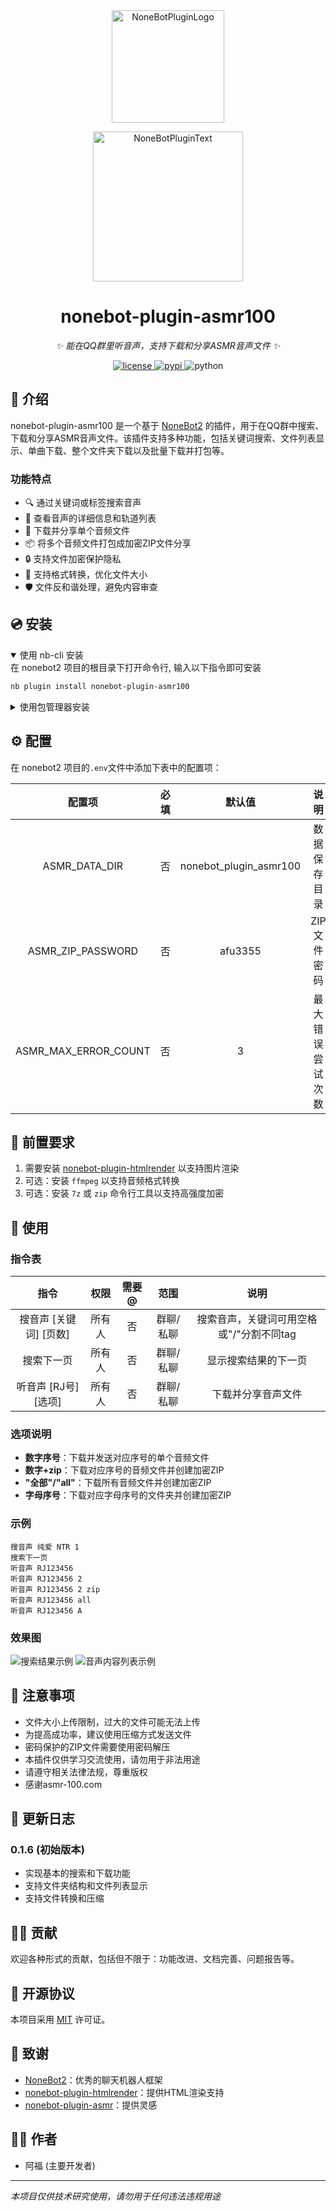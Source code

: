 <div align="center">
  <a href="https://v2.nonebot.dev/store"><img src="https://github.com/A-kirami/nonebot-plugin-template/blob/resources/nbp_logo.png" width="180" height="180" alt="NoneBotPluginLogo"></a>
  <br>
  <p><img src="https://github.com/A-kirami/nonebot-plugin-template/blob/resources/NoneBotPlugin.svg" width="240" alt="NoneBotPluginText"></p>
</div>

<div align="center">

# nonebot-plugin-asmr100

*✨ 能在QQ群里听音声，支持下载和分享ASMR音声文件 ✨*

<a href="./LICENSE">
    <img src="https://img.shields.io/github/license/ala4562/nonebot-plugin-asmr100.svg" alt="license">
</a>
<a href="https://pypi.python.org/pypi/nonebot-plugin-asmr100">
    <img src="https://img.shields.io/pypi/v/nonebot-plugin-asmr100.svg" alt="pypi">
</a>
<img src="https://img.shields.io/badge/python-3.8+-blue.svg" alt="python">

</a>

</div>

## 📖 介绍

nonebot-plugin-asmr100 是一个基于 [NoneBot2](https://github.com/nonebot/nonebot2) 的插件，用于在QQ群中搜索、下载和分享ASMR音声文件。该插件支持多种功能，包括关键词搜索、文件列表显示、单曲下载、整个文件夹下载以及批量下载并打包等。

### 功能特点

- 🔍 通过关键词或标签搜索音声
- 📂 查看音声的详细信息和轨道列表
- 🎵 下载并分享单个音频文件
- 📦 将多个音频文件打包成加密ZIP文件分享
- 🔒 支持文件加密保护隐私
- 🔄 支持格式转换，优化文件大小
- 🛡️ 文件反和谐处理，避免内容审查

## 💿 安装

<details open>
<summary>使用 nb-cli 安装</summary>
在 nonebot2 项目的根目录下打开命令行, 输入以下指令即可安装

```bash
nb plugin install nonebot-plugin-asmr100
```
</details>

<details>
<summary>使用包管理器安装</summary>
在 nonebot2 项目的插件目录下, 打开命令行, 根据你使用的包管理器, 输入相应的安装命令

<details>
<summary>pip</summary>

```bash
pip install nonebot-plugin-asmr100
```
</details>

<details>
<summary>pdm</summary>

```bash
pdm add nonebot-plugin-asmr100
```
</details>

<details>
<summary>poetry</summary>

```bash
poetry add nonebot-plugin-asmr100
```
</details>

<details>
<summary>conda</summary>

```bash
conda install nonebot-plugin-asmr100
```
</details>

打开 nonebot2 项目根目录下的 `pyproject.toml` 文件, 在 `[tool.nonebot]` 部分追加写入

```toml
plugins = ["nonebot_plugin_asmr100"]
```
</details>

## ⚙️ 配置

在 nonebot2 项目的`.env`文件中添加下表中的配置项：

| 配置项 | 必填 | 默认值 | 说明 |
|:-----:|:----:|:----:|:----:|
| ASMR_DATA_DIR | 否 | nonebot_plugin_asmr100 | 数据保存目录 |
| ASMR_ZIP_PASSWORD | 否 | afu3355 | ZIP文件密码 |
| ASMR_MAX_ERROR_COUNT | 否 | 3 | 最大错误尝试次数 |

## 🔧 前置要求

1. 需要安装 [nonebot-plugin-htmlrender](https://github.com/nonebot/plugin-htmlrender) 以支持图片渲染
2. 可选：安装 `ffmpeg` 以支持音频格式转换
3. 可选：安装 `7z` 或 `zip` 命令行工具以支持高强度加密

## 🎉 使用

### 指令表

| 指令 | 权限 | 需要@ | 范围 | 说明 |
|:-----:|:----:|:----:|:----:|:----:|
| 搜音声 [关键词] [页数] | 所有人 | 否 | 群聊/私聊 | 搜索音声，关键词可用空格或"/"分割不同tag |
| 搜索下一页 | 所有人 | 否 | 群聊/私聊 | 显示搜索结果的下一页 |
| 听音声 [RJ号] [选项] | 所有人 | 否 | 群聊/私聊 | 下载并分享音声文件 |

### 选项说明

- **数字序号**：下载并发送对应序号的单个音频文件
- **数字+zip**：下载对应序号的音频文件并创建加密ZIP
- **"全部"/"all"**：下载所有音频文件并创建加密ZIP
- **字母序号**：下载对应字母序号的文件夹并创建加密ZIP

### 示例

```
搜音声 纯爱 NTR 1
搜索下一页
听音声 RJ123456
听音声 RJ123456 2
听音声 RJ123456 2 zip
听音声 RJ123456 all
听音声 RJ123456 A
```

### 效果图

![搜索结果示例](https://img.cynicis.link/1743180320606.png)
![音声内容列表示例](https://img.cynicis.link/1743180438097.png)

## 📝 注意事项

- 文件大小上传限制，过大的文件可能无法上传
- 为提高成功率，建议使用压缩方式发送文件
- 密码保护的ZIP文件需要使用密码解压
- 本插件仅供学习交流使用，请勿用于非法用途
- 请遵守相关法律法规，尊重版权
- 感谢asmr-100.com
## 🔄 更新日志

### 0.1.6 (初始版本)

- 实现基本的搜索和下载功能
- 支持文件夹结构和文件列表显示
- 支持文件转换和压缩

## 🧑‍💻 贡献

欢迎各种形式的贡献，包括但不限于：功能改进、文档完善、问题报告等。

## 📄 开源协议

本项目采用 [MIT](./LICENSE) 许可证。

## 🙏 致谢

- [NoneBot2](https://github.com/nonebot/nonebot2)：优秀的聊天机器人框架
- [nonebot-plugin-htmlrender](https://github.com/kexue-z/nonebot-plugin-htmlrender)：提供HTML渲染支持
- [nonebot-plugin-asmr](https://github.com/CCYellowStar2/nonebot-plugin-asmr)：提供灵感

## 👨‍💻 作者

- 阿福 (主要开发者)

---

*本项目仅供技术研究使用，请勿用于任何违法违规用途*